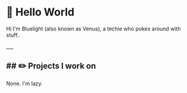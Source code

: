 <!DOCTYPE html>
<html>
<head>
<title>Page Title</title>

</head>
<body>
<h1>👋 Hello World</h1>
<p>Hi I'm Bluelight (also known as Venus), a techie who pokes around with stuff..</p>
___
<h2>## ✏️ Projects I work on</h2>
<p>None. I'm lazy.</p>
</body>
</html>

